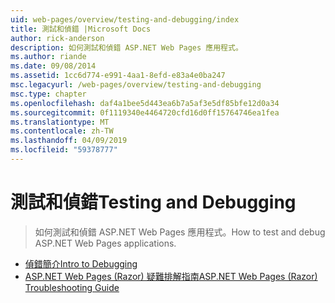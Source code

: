 ```yaml
---
uid: web-pages/overview/testing-and-debugging/index
title: 測試和偵錯 |Microsoft Docs
author: rick-anderson
description: 如何測試和偵錯 ASP.NET Web Pages 應用程式。
ms.author: riande
ms.date: 09/08/2014
ms.assetid: 1cc6d774-e991-4aa1-8efd-e83a4e0ba247
msc.legacyurl: /web-pages/overview/testing-and-debugging
msc.type: chapter
ms.openlocfilehash: daf4a1bee5d443ea6b7a5af3e5df85bfe12d0a34
ms.sourcegitcommit: 0f1119340e4464720cfd16d0ff15764746ea1fea
ms.translationtype: MT
ms.contentlocale: zh-TW
ms.lasthandoff: 04/09/2019
ms.locfileid: "59378777"
---
```

# <a name="testing-and-debugging"></a><span data-ttu-id="d97c8-103">測試和偵錯</span><span class="sxs-lookup"><span data-stu-id="d97c8-103">Testing and Debugging</span></span>

> <span data-ttu-id="d97c8-104">如何測試和偵錯 ASP.NET Web Pages 應用程式。</span><span class="sxs-lookup"><span data-stu-id="d97c8-104">How to test and debug ASP.NET Web Pages applications.</span></span>


- [<span data-ttu-id="d97c8-105">偵錯簡介</span><span class="sxs-lookup"><span data-stu-id="d97c8-105">Intro to Debugging</span></span>](introduction-to-debugging.md)
- [<span data-ttu-id="d97c8-106">ASP.NET Web Pages (Razor) 疑難排解指南</span><span class="sxs-lookup"><span data-stu-id="d97c8-106">ASP.NET Web Pages (Razor) Troubleshooting Guide</span></span>](aspnet-web-pages-razor-troubleshooting-guide.md)
